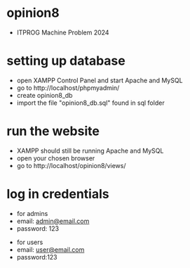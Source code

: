 # opinion8 
- ITPROG Machine Problem 2024

# setting up database
- open XAMPP Control Panel and start Apache and MySQL
- go to http://localhost/phpmyadmin/ 
- create opinion8_db 
- import the file "opinion8_db.sql" found in sql folder 

# run the website
- XAMPP should still be running Apache and MySQL
- open your chosen browser
- go to http://localhost/opinion8/views/

# log in credentials
- for admins
- email: admin@email.com
- password: 123

<!-- add if you created a new one -->

- for users
- email: user@email.com
- password:123

<!-- add if you created a new one -->